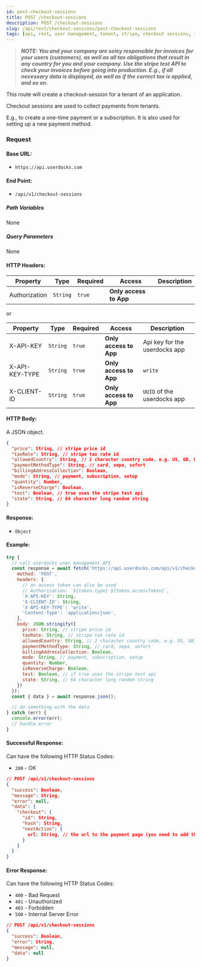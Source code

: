 ```yaml
---
id: post-checkout-sessions
title: POST /checkout-sessions
description: POST /checkout-sessions
slug: /api/rest/checkout-sessions/post-checkout-sessions
tags: [api, rest, user management, tenant, stripe, checkout sessions, invoices, subscriptions, one-time payments]
---
```


> **_NOTE: You and your company are soley responsible for invoices for your users (customers), as well as all tax obligations that result in any country for you and your company. Use the stripe test API to check your invoices before going into production. E.g., if all necessary data is displayed, as well as if the correct tax is applied, and so on._**

This route will create a checkout-session for a tenant of an application.

Checkout sessions are used to collect payments from tenants.

E.g., to create a one-time payment or a subscription. It is also used for setting up a new payment method.

### Request

#### Base URL:

- `https://api.userdocks.com`

#### End Point:

- `/api/v1/checkout-sessions`

##### Path Variables

None

##### Query Parameters

None

#### HTTP Headers:


| Property      | Type        | Required  | Access                 | Description |
| ------------- | ----------- | --------- | ---------------------- | ----------- |
| Authorization | `String` | `true` | **Only access to App** |             |

or

| Property       | Type        | Required  | Access                 | Description                   |
| -------------- | ----------- | --------- | ---------------------- | ----------------------------- |
| X-API-KEY      | `String` | `true` | **Only access to App** | Api key for the userdocks app |
| X-API-KEY-TYPE | `String` | `true` | **Only access to App** | `write`                        |
| X-CLIENT-ID    | `String` | `true` | **Only access to App** | `UUID` of the userdocks app   |

#### HTTP Body:

A JSON object.

```json
{
  "price": String, // stripe price id
  "taxRate": String, // stripe tax rate id
  "allowedCountry": String, // 2 character country code, e.g. US, GB, DE, AT, ...
  "paymentMethodType": String, // card, sepa, sofort
  "billingAddressCollection": Boolean,
  "mode": String, // payment, subscription, setup
  "quantity": Number,
  "isReverseCharge": Boolean,
  "test": Boolean, // true uses the stripe test api
  "state": String, // 64 character long random string
}
```

#### Response:

- `Object`

#### Example:

```js
try {
  // call userdocks user management API
  const response = await fetch('https://api.userdocks.com/api/v1/checkout-sessions', {
    method: 'POST',
    headers: {
      // an access token can also be used
      // Authorization: `${token.type} ${token.accessToken}`,
      'X-API-KEY': String,
      'X-CLIENT-ID': String,
      'X-API-KEY-TYPE': 'write',
      'Content-Type': 'application/json',
    },
    body: JSON.stringify({
      price: String, // stripe price id
      taxRate: String, // stripe tax rate id
      allowedCountry: String, // 2 character country code, e.g. US, GB, DE, AT, ...
      paymentMethodType: String, // card, sepa, sofort
      billingAddressCollection: Boolean,
      mode: String, // payment, subscription, setup
      quantity: Number,
      isReverseCharge: Boolean,
      test: Boolean, // if true uses the stripe test api
      state: String, // 64 character long random string
    })
  });
  const { data } = await response.json();

  // do something with the data
} catch (err) {
  console.error(err);
  // handle error
}
```

#### Successful Response:

Can have the following HTTP Status Codes:

- `200` - OK

```json
// POST /api/v1/checkout-sessions
{
  "success": Boolean,
  "message": String,
  "error": null,
  "data": {
    "checkout": {
      "id": String,
      "hash": String,
      "nextAction": {
        url: String, // the url to the payment page (you need to add the state as query parameter)
      }
    }
  }
}
```

#### Error Response:

Can have the following HTTP Status Codes:

- `400` - Bad Request
- `401` - Unauthorized
- `403` - Forbidden
- `500` - Internal Server Error

```json
// POST /api/v1/checkout-sessions
{
  "success": Boolean,
  "error": String,
  "message": null,
  "data": null
}
```
